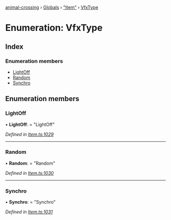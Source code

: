 [animal-crossing](../README.md) › [Globals](../globals.md) › ["Item"](../modules/_item_.md) › [VfxType](_item_.vfxtype.md)

# Enumeration: VfxType

## Index

### Enumeration members

* [LightOff](_item_.vfxtype.md#lightoff)
* [Random](_item_.vfxtype.md#random)
* [Synchro](_item_.vfxtype.md#synchro)

## Enumeration members

###  LightOff

• **LightOff**: = "LightOff"

*Defined in [Item.ts:1029](https://github.com/Norviah/animal-crossing/blob/ac736df/module/types/Item.ts#L1029)*

___

###  Random

• **Random**: = "Random"

*Defined in [Item.ts:1030](https://github.com/Norviah/animal-crossing/blob/ac736df/module/types/Item.ts#L1030)*

___

###  Synchro

• **Synchro**: = "Synchro"

*Defined in [Item.ts:1031](https://github.com/Norviah/animal-crossing/blob/ac736df/module/types/Item.ts#L1031)*
